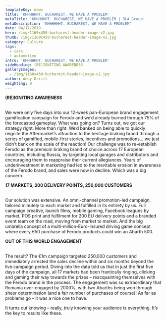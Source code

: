 ```yaml
---
templateKey: news
title: 'KHHHHHHT. BUCHAREST, WE HAVE A PROBLEM'
metaTitle: 'KHHHHHHT. BUCHAREST, WE HAVE A PROBLEM | RLA Group'
metaDescription: 'KHHHHHHT. BUCHAREST, WE HAVE A PROBLEM'
date: 04/17/2019
hero: /img/1160x450-bucharest-header-image-v2.jpg
thumb: /img/1160x450-bucharest-header-image-v2.jpg
category: Culture
tags:
  - cars
  - automotive
intro: 'KHHHHHHT. BUCHAREST, WE HAVE A PROBLEM'
sideHeading: (RE)IGNITING AWARENESS
galleryImages:
  - /img/1160x450-bucharest-header-image-v2.jpg
author: Andy Orritt
weighting: 0
---
```

<strong>(RE)IGNITING AWARENESS</strong><br><br>

We were only five days into our 12-week pan-European brand engagement gamification campaign for Ferodo and we’d already burned through 75% of the forecasted gameplay. What was going on? Turns out, we got our strategy right. More than right. We’d banked on being able to quickly reignite the Aftermarket’s attraction to the heritage braking brand through a series of gamified, mobile-first stories, incentives and promotions… we just didn’t bank on the scale of the reaction! Our challenge was to re-establish Ferodo as the premium braking brand of choice across 17 European countries, including Russia, by targeting local garages and distributors and encouraging them to reappraise their current allegiances. Years of underinvestment in marketing had led to the inevitable erosion in awareness of the Ferodo brand, and sales were now in decline. Which was a big concern.



<strong>17 MARKETS, 200 DELIVERY POINTS, 250,000 CUSTOMERS</strong><br><br>



Our solution was extensive. An omni-channel promotion-led campaign, tailored minutely to each market and fulfilled in its entirety by us. Full campaign creative, launch films, mobile gaming, Facebook leagues by market, POS print and fulfilment for 200 EU delivery points and a branded event team on the road, moving from market to market. And the big umbrella concept of a multi-million-Euro-insured driving game concept where every €50 purchase of Ferodo products could win an Abarth 500.



<strong>OUT OF THIS WORLD ENGAGEMENT</strong><br><br>



The result? The €1m campaign targeted 250,000 customers and immediately arrested the sales decline within and six months beyond the live campaign period. Diving into the data told us that in just the first five days of the campaign, all 17 markets had been frantically ringing, clicking and gaming their way towards the prizes – reacquainting themselves with the Ferodo brand in the process. The engagement was so extraordinary that Romania over-engaged by 2000%, with two Abarths being won through sheer determination (and a fair number of purchases of course)! As far as problems go – it was a nice one to have. 



It turns out knowing – really, truly knowing your audience is everything. It’s the key to results like these.
